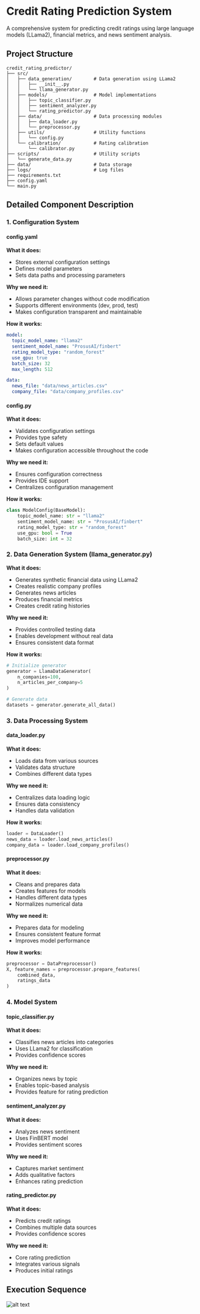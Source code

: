 # Credit Rating Prediction System

A comprehensive system for predicting credit ratings using large language models (LLama2), financial metrics, and news sentiment analysis.

## Project Structure
```
credit_rating_predictor/
├── src/
│   ├── data_generation/        # Data generation using LLama2
│   │   ├── __init__.py
│   │   └── llama_generator.py
│   ├── models/                 # Model implementations
│   │   ├── topic_classifier.py
│   │   ├── sentiment_analyzer.py
│   │   └── rating_predictor.py
│   ├── data/                   # Data processing modules
│   │   ├── data_loader.py
│   │   └── preprocessor.py
│   ├── utils/                  # Utility functions
│   │   └── config.py
│   └── calibration/            # Rating calibration
│       └── calibrator.py
├── scripts/                    # Utility scripts
│   └── generate_data.py
├── data/                       # Data storage
├── logs/                       # Log files
├── requirements.txt
├── config.yaml
└── main.py
```

## Detailed Component Description

### 1. Configuration System

#### config.yaml
**What it does:**
- Stores external configuration settings
- Defines model parameters
- Sets data paths and processing parameters

**Why we need it:**
- Allows parameter changes without code modification
- Supports different environments (dev, prod, test)
- Makes configuration transparent and maintainable

**How it works:**
```yaml
model:
  topic_model_name: "llama2"
  sentiment_model_name: "ProsusAI/finbert"
  rating_model_type: "random_forest"
  use_gpu: true
  batch_size: 32
  max_length: 512

data:
  news_file: "data/news_articles.csv"
  company_file: "data/company_profiles.csv"
```

#### config.py
**What it does:**
- Validates configuration settings
- Provides type safety
- Sets default values
- Makes configuration accessible throughout the code

**Why we need it:**
- Ensures configuration correctness
- Provides IDE support
- Centralizes configuration management

**How it works:**
```python
class ModelConfig(BaseModel):
    topic_model_name: str = "llama2"
    sentiment_model_name: str = "ProsusAI/finbert"
    rating_model_type: str = "random_forest"
    use_gpu: bool = True
    batch_size: int = 32
```

### 2. Data Generation System (llama_generator.py)

**What it does:**
- Generates synthetic financial data using LLama2
- Creates realistic company profiles
- Generates news articles
- Produces financial metrics
- Creates credit rating histories

**Why we need it:**
- Provides controlled testing data
- Enables development without real data
- Ensures consistent data format

**How it works:**
```python
# Initialize generator
generator = LlamaDataGenerator(
    n_companies=100,
    n_articles_per_company=5
)

# Generate data
datasets = generator.generate_all_data()
```

### 3. Data Processing System

#### data_loader.py
**What it does:**
- Loads data from various sources
- Validates data structure
- Combines different data types

**Why we need it:**
- Centralizes data loading logic
- Ensures data consistency
- Handles data validation

**How it works:**
```python
loader = DataLoader()
news_data = loader.load_news_articles()
company_data = loader.load_company_profiles()
```

#### preprocessor.py
**What it does:**
- Cleans and prepares data
- Creates features for models
- Handles different data types
- Normalizes numerical data

**Why we need it:**
- Prepares data for modeling
- Ensures consistent feature format
- Improves model performance

**How it works:**
```python
preprocessor = DataPreprocessor()
X, feature_names = preprocessor.prepare_features(
    combined_data,
    ratings_data
)
```

### 4. Model System

#### topic_classifier.py
**What it does:**
- Classifies news articles into categories
- Uses LLama2 for classification
- Provides confidence scores

**Why we need it:**
- Organizes news by topic
- Enables topic-based analysis
- Provides feature for rating prediction

#### sentiment_analyzer.py
**What it does:**
- Analyzes news sentiment
- Uses FinBERT model
- Provides sentiment scores

**Why we need it:**
- Captures market sentiment
- Adds qualitative factors
- Enhances rating prediction

#### rating_predictor.py
**What it does:**
- Predicts credit ratings
- Combines multiple data sources
- Provides confidence scores

**Why we need it:**
- Core rating prediction
- Integrates various signals
- Produces initial ratings

## Execution Sequence

![alt text](Dataflow.png)